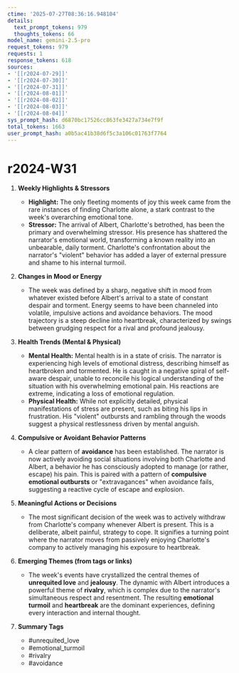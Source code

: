 ```yaml
---
ctime: '2025-07-27T08:36:16.948104'
details:
  text_prompt_tokens: 979
  thoughts_tokens: 66
model_name: gemini-2.5-pro
request_tokens: 979
requests: 1
response_tokens: 618
sources:
- '[[r2024-07-29]]'
- '[[r2024-07-30]]'
- '[[r2024-07-31]]'
- '[[r2024-08-01]]'
- '[[r2024-08-02]]'
- '[[r2024-08-03]]'
- '[[r2024-08-04]]'
sys_prompt_hash: d6870bc17526cc863fe3427a734e7f9f
total_tokens: 1663
user_prompt_hash: a0b5ac41b38d6f5c3a106c01763f7764
---
```

# r2024-W31

1. **Weekly Highlights & Stressors**
    - **Highlight:** The only fleeting moments of joy this week came from the rare instances of finding Charlotte alone, a stark contrast to the week's overarching emotional tone.
    - **Stressor:** The arrival of Albert, Charlotte's betrothed, has been the primary and overwhelming stressor. His presence has shattered the narrator's emotional world, transforming a known reality into an unbearable, daily torment. Charlotte's confrontation about the narrator's "violent" behavior has added a layer of external pressure and shame to his internal turmoil.

2. **Changes in Mood or Energy**
    - The week was defined by a sharp, negative shift in mood from whatever existed before Albert's arrival to a state of constant despair and torment. Energy seems to have been channeled into volatile, impulsive actions and avoidance behaviors. The mood trajectory is a steep decline into heartbreak, characterized by swings between grudging respect for a rival and profound jealousy.

3. **Health Trends (Mental & Physical)**
    - **Mental Health:** Mental health is in a state of crisis. The narrator is experiencing high levels of emotional distress, describing himself as heartbroken and tormented. He is caught in a negative spiral of self-aware despair, unable to reconcile his logical understanding of the situation with his overwhelming emotional pain. His reactions are extreme, indicating a loss of emotional regulation.
    - **Physical Health:** While not explicitly detailed, physical manifestations of stress are present, such as biting his lips in frustration. His "violent" outbursts and rambling through the woods suggest a physical restlessness driven by mental anguish.

4. **Compulsive or Avoidant Behavior Patterns**
    - A clear pattern of **avoidance** has been established. The narrator is now actively avoiding social situations involving both Charlotte and Albert, a behavior he has consciously adopted to manage (or rather, escape) his pain. This is paired with a pattern of **compulsive emotional outbursts** or "extravagances" when avoidance fails, suggesting a reactive cycle of escape and explosion.

5. **Meaningful Actions or Decisions**
    - The most significant decision of the week was to actively withdraw from Charlotte's company whenever Albert is present. This is a deliberate, albeit painful, strategy to cope. It signifies a turning point where the narrator moves from passively enjoying Charlotte's company to actively managing his exposure to heartbreak.

6. **Emerging Themes (from tags or links)**
    - The week's events have crystallized the central themes of **unrequited love** and **jealousy**. The dynamic with Albert introduces a powerful theme of **rivalry**, which is complex due to the narrator's simultaneous respect and resentment. The resulting **emotional turmoil** and **heartbreak** are the dominant experiences, defining every interaction and internal thought.

7. **Summary Tags**
    - #unrequited_love
    - #emotional_turmoil
    - #rivalry
    - #avoidance
